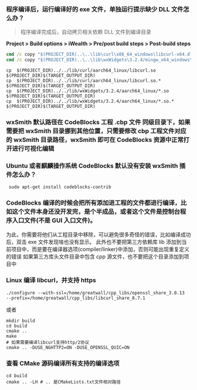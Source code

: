 ### 程序编译后，运行编译好的 exe 文件，单独运行提示缺少 DLL 文件怎么办？

> 程序编译完成后，自动拷贝相关依赖 DLL 文件到编译目录

**Project > Build options > iWealth > Pre/post build steps > Post-build steps**

```cmd
cmd /c copy "$(PROJECT_DIR)..\..\lib\curl\x86_64_windows\libcurl-x64.dll"  "$(PROJECT_DIR)$(TARGET_OUTPUT_DIR)"
cmd /c copy "$(PROJECT_DIR)..\..\lib\wxWidgets\3.2.4/mingw_x64_windows\*.dll"  "$(PROJECT_DIR)$(TARGET_OUTPUT_DIR)"
```

```shell
cp  $(PROJECT_DIR)../../lib/curl/aarch64_linux/libcurl.so  $(PROJECT_DIR)$(TARGET_OUTPUT_DIR)
cp  $(PROJECT_DIR)../../lib/curl/aarch64_linux/libcurl.so.*  $(PROJECT_DIR)$(TARGET_OUTPUT_DIR)
cp  $(PROJECT_DIR)../../lib/wxWidgets/3.2.4/aarch64_linux/*.so  $(PROJECT_DIR)$(TARGET_OUTPUT_DIR)
cp  $(PROJECT_DIR)../../lib/wxWidgets/3.2.4/aarch64_linux/*.so.*  $(PROJECT_DIR)$(TARGET_OUTPUT_DIR)
```

### wxSmith 默认路径在 CodeBlocks 工程 .cbp 文件 同级目录下，如果需要把 wxSmith 目录挪到其他位置，只需要修改 cbp 工程文件对应的 wxSmith 目录路径，wxSmith 即可在 CodeBlocks 资源中正常打开进行可视化编辑

### Ubuntu 或者麒麟操作系统 CodeBlocks 默认没有安装 wxSmith 插件怎么办？

```shell
 sudo apt-get install codeblocks-contrib
```

### CodeBlocks 编译的时候会把所有添加进工程的文件都进行编译，比如这个文件本身还没开发完，是个半成品，或者这个文件是控制台程序入口文件(不是 GUI 入口文件)。

为此，你需要将他们从工程目录中移除，可以避免很多奇怪的错误，比如编译成功后，双击 exe 文件发现啥也没有显示。
此外也不要把第三方依赖库 lib 添加到当前项目中，而是要在编译器选项(compiler/linker)中添加，否则可能出现重复定义的错误
如果第三方库头文件目录中包含 cpp 源文件，也不要把这个目录添加到项目中

### Linux 编译 libcurl，并支持 https

```shell
./configure --with-ssl=/home/greatwall/cpp_libs/openssl_share_3.0.13
--prefix=/home/greatwall/cpp_libs/libcurl_share_8.7.1
```

或者

```shell
mkdir build
cd build
cmake ..
make
# 如果需要编译libcurl支持http/2协议
cmake .. -DUSE_NGHTTP2=ON -DUSE_OPENSSL_QUIC=ON
```

### 查看 CMake 源码编译所有支持的编译选项

```shell
cd build
cmake .. -LH # .. 是CMakeLists.txt文件相对路径
```

